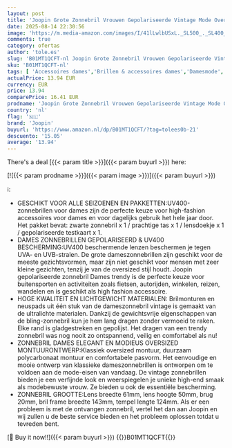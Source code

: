 ```yaml
---
layout: post
title: 'Joopin Grote Zonnebril Vrouwen Gepolariseerde Vintage Mode Oversized Zonnebrillen Dames UV-bescherming  Zwart '
date: 2025-08-14 22:30:56
image: 'https://m.media-amazon.com/images/I/41lLwlbUSxL._SL500_._SL400_.jpg'
comments: true
category: ofertas
author: 'tole.es'
slug: 'B01MT1QCFT-nl Joopin Grote Zonnebril Vrouwen Gepolariseerde Vintage Mode...'
sku: 'B01MT1QCFT-nl'
tags: [ 'Accessoires dames','Brillen & accessoires dames','Damesmode','Kleding, schoenen & sieraden','Kleding, schoenen en sieraden','Zonnebrillen dames','joopin','🇳🇱', ]
actualPrice: 13.94 EUR
currency: EUR
price: 13.94
comparePrice: 16.41 EUR
prodname: 'Joopin Grote Zonnebril Vrouwen Gepolariseerde Vintage Mode Oversized Zonnebrillen Dames UV-bescherming  Zwart '
country: 'nl'
flag: '🇳🇱'
brand: 'Joopin'
buyurl: 'https://www.amazon.nl/dp/B01MT1QCFT/?tag=tolees0b-21'
descuento: '15.05'
average: '13.94'
---
```


There's a deal [{{< param title >}}]({{< param buyurl >}})  here:

[![{{< param prodname >}}]({{< param image >}})]({{< param buyurl >}})

ℹ️:

- GESCHIKT VOOR ALLE SEIZOENEN EN PAKKETTEN:UV400-zonnebrillen voor dames zijn de perfecte keuze voor high-fashion accessoires voor dames en voor dagelijks gebruik het hele jaar door. Het pakket bevat: zwarte zonnebril x 1 / prachtige tas x 1 / lensdoekje x 1 / gepolariseerde testkaart x 1.
- DAMES ZONNEBRILLEN GEPOLARISEERD & UV400 BESCHERMING:UV400 beschermende lenzen beschermen je tegen UVA- en UVB-stralen. De grote dameszonnebrillen zijn geschikt voor de meeste gezichtsvormen, maar zijn niet geschikt voor mensen met zeer kleine gezichten, tenzij je van de oversized stijl houdt. Joopin gepolariseerde zonnebril Dames trendy is de perfecte keuze voor buitensporten en activiteiten zoals fietsen, autorijden, winkelen, reizen, wandelen en is geschikt als high fashion accessoire.
- HOGE KWALITEIT EN LICHTGEWICHT MATERIALEN: Brilmonturen en neuspads uit één stuk van de dameszonnebril vintage is gemaakt van de ultralichte materialen. Dankzij de gewichtsvrije eigenschappen van de bling-zonnebril kun je hem lang dragen zonder vermoeid te raken. Elke rand is gladgestreken en gepolijst. Het dragen van een trendy zonnebril was nog nooit zo ontspannend, veilig en comfortabel als nu!
- ZONNEBRIL DAMES ELEGANT EN MODIEUS OVERSIZED MONTUURONTWERP:Klassiek oversized montuur, duurzaam polycarbonaat montuur en comfortabele pasvorm. Het eenvoudige en mooie ontwerp van klassieke dameszonnebrillen is ontworpen om te voldoen aan de mode-eisen van vandaag. De vintage zonnebrillen bieden je een verfijnde look en weerspiegelen je unieke high-end smaak als modebewuste vrouw. Ze bieden u ook de essentiële bescherming.
- ZONNEBRIL GROOTTE:Lens breedte 61mm, lens hoogte 50mm, brug 20mm, bril frame breedte 143mm, tempel lengte 124mm. Als er een probleem is met de ontvangen zonnebril, vertel het dan aan Joopin en wij zullen u de beste service bieden en het probleem oplossen totdat u tevreden bent.

[🛒 Buy it now!!]({{< param buyurl >}})
{{<world>}}B01MT1QCFT{{</world>}}
